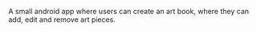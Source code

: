 A small android app where users can create an art book, where they can add, edit and remove art pieces.
